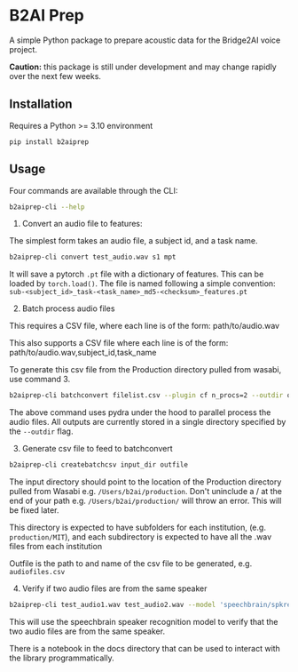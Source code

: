 # B2AI Prep

A simple Python package to prepare acoustic data for the Bridge2AI voice project.

**Caution:** this package is still under development and may change rapidly over the next few weeks.

## Installation
Requires a Python >= 3.10 environment

```
pip install b2aiprep
```

## Usage
Four commands are available through the CLI:

```bash
b2aiprep-cli --help
```

1. Convert an audio file to features:

The simplest form takes an audio file, a subject id, and a task name.

```bash
b2aiprep-cli convert test_audio.wav s1 mpt
```

It will save a pytorch `.pt` file with a dictionary of features. This can be
loaded by `torch.load()`. The file is named following a simple convention:
`sub-<subject_id>_task-<task_name>_md5-<checksum>_features.pt`

2. Batch process audio files

This requires a CSV file, where each line is of the form:
path/to/audio.wav

This also supports a CSV file where each line is of the form:
path/to/audio.wav,subject_id,task_name

To generate this csv file from the Production directory pulled from wasabi, use command 3. 

```bash
b2aiprep-cli batchconvert filelist.csv --plugin cf n_procs=2 --outdir out
```

The above command uses pydra under the hood to parallel process the audio files.
All outputs are currently stored in a single directory specified by the `--outdir`
flag.

3. Generate csv file to feed to batchconvert

```bash
b2aiprep-cli createbatchcsv input_dir outfile
```

The input directory should point to the location of the Production directory pulled from Wasabi e.g. `/Users/b2ai/production`. Don't uninclude a / at the end of your path e.g. `/Users/b2ai/production/` will throw an 
error. This will be fixed later. 

This directory is expected to have subfolders for each institution, (e.g. `production/MIT`),
and each subdirectory is expected to have all the .wav files from each institution

Outfile is the path to and name of the csv file to be generated, e.g. `audiofiles.csv`

4. Verify if two audio files are from the same speaker

```bash
b2aiprep-cli test_audio1.wav test_audio2.wav --model 'speechbrain/spkrec-ecapa-voxceleb'
```

This will use the speechbrain speaker recognition model to verify that the two
audio files are from the same speaker.

There is a notebook in the docs directory that can be used to interact with the library
programmatically.
